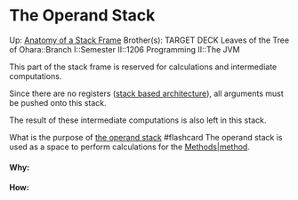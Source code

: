 # The Operand Stack

Up: [Anatomy of a Stack Frame](anatomy_of_a_stack_frame)
Brother(s):
TARGET DECK
Leaves of the Tree of Ohara::Branch I::Semester II::1206 Programming II::The JVM

This part of the stack frame is reserved for calculations and intermediate computations.

Since there are no registers ([stack based architecture](stack_based_architecture)), all arguments must be pushed onto this stack. 

The result of these intermediate computations is also left in this stack.

What is the purpose of [the operand stack](the_operand_stack) #flashcard 
The operand stack is used as a space to perform calculations for the [Methods|method](methods|method).
<!--ID: 1707423462329-->



































#### Why:
#### How:









